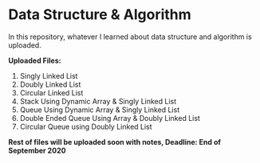 # Data Structure & Algorithm
In this repository, whatever I learned about data structure and algorithm is uploaded.

**Uploaded Files:**
1. Singly Linked List
2. Doubly Linked List
3. Circular Linked List
4. Stack Using Dynamic Array & Singly Linked List 
5. Queue Using Dynamic Array & Singly Linked List
6. Double Ended Queue Using Array & Doubly Linked List
7. Circular Queue using Doubly Linked List


**Rest of files will be uploaded soon with notes, Deadline: End of September 2020**

